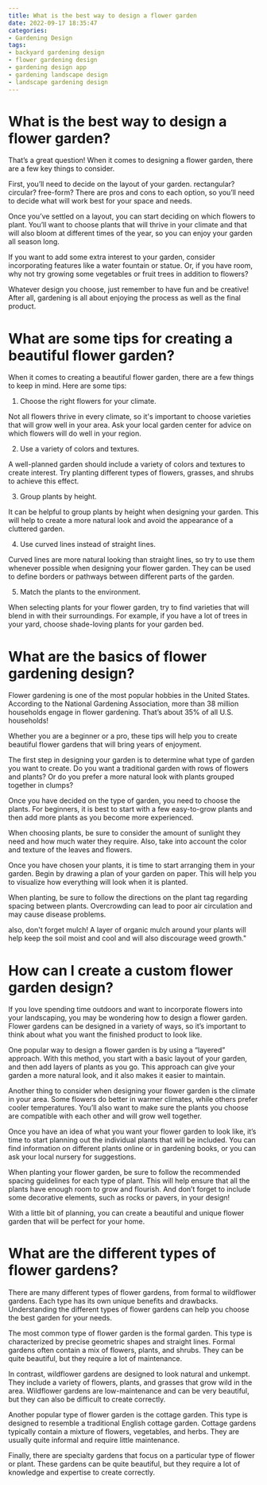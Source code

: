 ```yaml
---
title: What is the best way to design a flower garden
date: 2022-09-17 18:35:47
categories:
- Gardening Design
tags:
- backyard gardening design
- flower gardening design
- gardening design app
- gardening landscape design
- landscape gardening design
---
```



#  What is the best way to design a flower garden?

That’s a great question! When it comes to designing a flower garden, there are a few key things to consider.

First, you’ll need to decide on the layout of your garden. rectangular? circular? free-form? There are pros and cons to each option, so you’ll need to decide what will work best for your space and needs.

Once you’ve settled on a layout, you can start deciding on which flowers to plant. You’ll want to choose plants that will thrive in your climate and that will also bloom at different times of the year, so you can enjoy your garden all season long.

If you want to add some extra interest to your garden, consider incorporating features like a water fountain or statue. Or, if you have room, why not try growing some vegetables or fruit trees in addition to flowers?

Whatever design you choose, just remember to have fun and be creative! After all, gardening is all about enjoying the process as well as the final product.

#  What are some tips for creating a beautiful flower garden?

When it comes to creating a beautiful flower garden, there are a few things to keep in mind. Here are some tips:

1. Choose the right flowers for your climate.

Not all flowers thrive in every climate, so it's important to choose varieties that will grow well in your area. Ask your local garden center for advice on which flowers will do well in your region.

2. Use a variety of colors and textures.

A well-planned garden should include a variety of colors and textures to create interest. Try planting different types of flowers, grasses, and shrubs to achieve this effect.

3. Group plants by height.

It can be helpful to group plants by height when designing your garden. This will help to create a more natural look and avoid the appearance of a cluttered garden.

4. Use curved lines instead of straight lines.

Curved lines are more natural looking than straight lines, so try to use them whenever possible when designing your flower garden. They can be used to define borders or pathways between different parts of the garden.

5. Match the plants to the environment.

When selecting plants for your flower garden, try to find varieties that will blend in with their surroundings. For example, if you have a lot of trees in your yard, choose shade-loving plants for your garden bed.

#  What are the basics of flower gardening design?

Flower gardening is one of the most popular hobbies in the United States. According to the National Gardening Association, more than 38 million households engage in flower gardening. That’s about 35% of all U.S. households!

Whether you are a beginner or a pro, these tips will help you to create beautiful flower gardens that will bring years of enjoyment.

The first step in designing your garden is to determine what type of garden you want to create. Do you want a traditional garden with rows of flowers and plants? Or do you prefer a more natural look with plants grouped together in clumps?

Once you have decided on the type of garden, you need to choose the plants. For beginners, it is best to start with a few easy-to-grow plants and then add more plants as you become more experienced.

When choosing plants, be sure to consider the amount of sunlight they need and how much water they require. Also, take into account the color and texture of the leaves and flowers.

Once you have chosen your plants, it is time to start arranging them in your garden. Begin by drawing a plan of your garden on paper. This will help you to visualize how everything will look when it is planted.

When planting, be sure to follow the directions on the plant tag regarding spacing between plants. Overcrowding can lead to poor air circulation and may cause disease problems.

 also, don't forget mulch! A layer of organic mulch around your plants will help keep the soil moist and cool and will also discourage weed growth."

#  How can I create a custom flower garden design?

If you love spending time outdoors and want to incorporate flowers into your landscaping, you may be wondering how to design a flower garden. Flower gardens can be designed in a variety of ways, so it’s important to think about what you want the finished product to look like.

One popular way to design a flower garden is by using a “layered” approach. With this method, you start with a basic layout of your garden, and then add layers of plants as you go. This approach can give your garden a more natural look, and it also makes it easier to maintain.

Another thing to consider when designing your flower garden is the climate in your area. Some flowers do better in warmer climates, while others prefer cooler temperatures. You’ll also want to make sure the plants you choose are compatible with each other and will grow well together.

Once you have an idea of what you want your flower garden to look like, it’s time to start planning out the individual plants that will be included. You can find information on different plants online or in gardening books, or you can ask your local nursery for suggestions.

When planting your flower garden, be sure to follow the recommended spacing guidelines for each type of plant. This will help ensure that all the plants have enough room to grow and flourish. And don’t forget to include some decorative elements, such as rocks or pavers, in your design!

With a little bit of planning, you can create a beautiful and unique flower garden that will be perfect for your home.

#  What are the different types of flower gardens?

There are many different types of flower gardens, from formal to wildflower gardens. Each type has its own unique benefits and drawbacks. Understanding the different types of flower gardens can help you choose the best garden for your needs.

The most common type of flower garden is the formal garden. This type is characterized by precise geometric shapes and straight lines. Formal gardens often contain a mix of flowers, plants, and shrubs. They can be quite beautiful, but they require a lot of maintenance.

In contrast, wildflower gardens are designed to look natural and unkempt. They include a variety of flowers, plants, and grasses that grow wild in the area. Wildflower gardens are low-maintenance and can be very beautiful, but they can also be difficult to create correctly.

Another popular type of flower garden is the cottage garden. This type is designed to resemble a traditional English cottage garden. Cottage gardens typically contain a mixture of flowers, vegetables, and herbs. They are usually quite informal and require little maintenance.

Finally, there are specialty gardens that focus on a particular type of flower or plant. These gardens can be quite beautiful, but they require a lot of knowledge and expertise to create correctly.